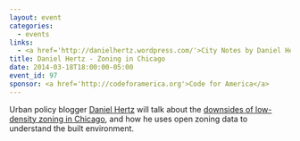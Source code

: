 ```yaml
---
layout: event
categories: 
  - events
links:
  - <a href='http://danielhertz.wordpress.com/'>City Notes by Daniel Hertz</a>
title: Daniel Hertz - Zoning in Chicago
date: 2014-03-18T18:00:00-05:00
event_id: 97
sponsor: <a href='http://codeforamerica.org'>Code for America</a>
---
```


<p>Urban policy blogger <a href='https://twitter.com/DanielKayHertz'>Daniel Hertz</a> will talk about the <a href='http://danielhertz.wordpress.com/2014/01/27/zoning-its-just-insane/'>downsides of low-density zoning in Chicago</a>, and how he uses open zoning data to understand the built environment.</p>
